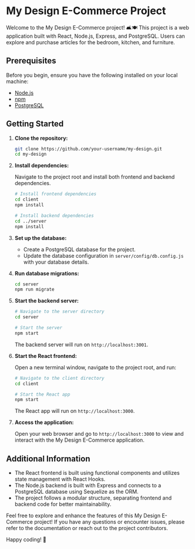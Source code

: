 # My Design E-Commerce Project

Welcome to the My Design E-Commerce project! 🛋️🍽️ This project is a web application built with React, Node.js, Express, and PostgreSQL. Users can explore and purchase articles for the bedroom, kitchen, and furniture.

## Prerequisites

Before you begin, ensure you have the following installed on your local machine:

- [Node.js](https://nodejs.org/)
- [npm](https://www.npmjs.com/)
- [PostgreSQL](https://www.postgresql.org/)

## Getting Started

1. **Clone the repository:**

    ```bash
    git clone https://github.com/your-username/my-design.git
    cd my-design
    ```

2. **Install dependencies:**

    Navigate to the project root and install both frontend and backend dependencies.

    ```bash
    # Install frontend dependencies
    cd client
    npm install

    # Install backend dependencies
    cd ../server
    npm install
    ```

3. **Set up the database:**

    - Create a PostgreSQL database for the project.
    - Update the database configuration in `server/config/db.config.js` with your database details.

4. **Run database migrations:**

    ```bash
    cd server
    npm run migrate
    ```

5. **Start the backend server:**

    ```bash
    # Navigate to the server directory
    cd server

    # Start the server
    npm start
    ```

    The backend server will run on `http://localhost:3001`.

6. **Start the React frontend:**

    Open a new terminal window, navigate to the project root, and run:

    ```bash
    # Navigate to the client directory
    cd client

    # Start the React app
    npm start
    ```

    The React app will run on `http://localhost:3000`.

7. **Access the application:**

    Open your web browser and go to `http://localhost:3000` to view and interact with the My Design E-Commerce application.

## Additional Information

- The React frontend is built using functional components and utilizes state management with React Hooks.
- The Node.js backend is built with Express and connects to a PostgreSQL database using Sequelize as the ORM.
- The project follows a modular structure, separating frontend and backend code for better maintainability.

Feel free to explore and enhance the features of this My Design E-Commerce project! If you have any questions or encounter issues, please refer to the documentation or reach out to the project contributors.

Happy coding! 🚀
